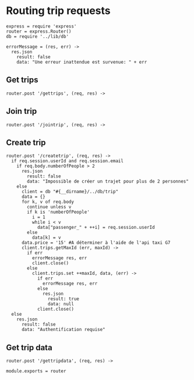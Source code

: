 # Routing trip requests

    express = require 'express'
    router = express.Router()
    db = require '../lib/db'

    errorMessage = (res, err) ->
      res.json
        result: false
        data: "Une erreur inattendue est survenue: " + err

## Get trips

    router.post '/gettrips', (req, res) ->

## Join trip

    router.post '/jointrip', (req, res) ->

## Create trip

    router.post '/createtrip', (req, res) ->
      if req.session.userId and req.session.email
        if req.body.numberOfPeople > 2
          res.json
            result: false
            data: "Impossible de créer un trajet pour plus de 2 personnes"
        else
          client = db "#{__dirname}/../db/trip"
          data = {}
          for k, v of req.body
            continue unless v
            if k is 'numberOfPeople'
              i = 1
              while i < v
                data["passenger_" + ++i] = req.session.userId
            else
              data[k] = v
          data.price = '15' #A déterminer à l'aide de l'api taxi G7
          client.trips.getMaxId (err, maxId) ->
            if err
              errorMessage res, err
              client.close()
            else
              client.trips.set ++maxId, data, (err) ->
                if err
                  errorMessage res, err
                else
                  res.json
                    result: true
                    data: null
                client.close()
      else
        res.json
          result: false
          data: "Authentification requise"

## Get trip data

    router.post '/gettripdata', (req, res) ->

    module.exports = router
